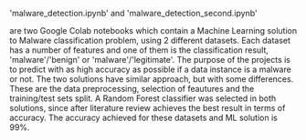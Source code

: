 'malware_detection.ipynb' and
'malware_detection_second.ipynb'

are two Google Colab notebooks which contain a Machine Learning solution to Malware classification problem,
using 2 different datasets.
Each dataset has a number of features and one of them is the classification result,
'malware'/'benign' or 'malware'/'legitimate'.
The purpose of the projects is to predict with as high accuracy as possible if a data instance is a malware or not.
The two solutions have similar approach, but with some differences.
These are the data preprocessing, selection of feautures and the training/test sets split.
A Random Forest classifier was selected in both solutions, since after literature review achieves the best result
in terms of accuracy.
The accuracy achieved for these datasets and ML solution is 99%.

